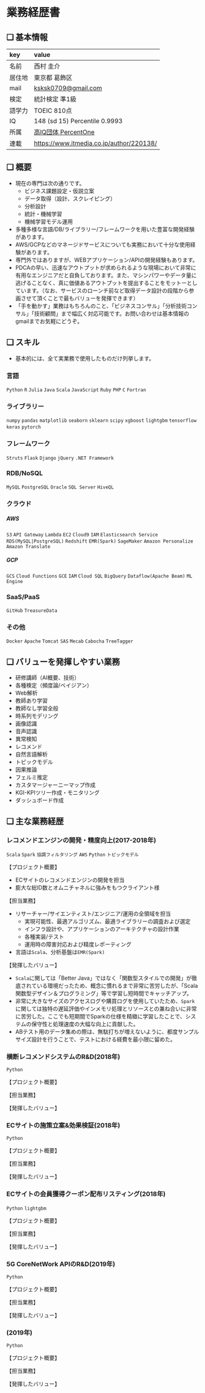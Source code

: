 業務経歴書
===

## ❏ 基本情報

| key            | value                                    |
| :--- | :---------------------------------------- |
| 名前           | 西村 圭介                                |
| 居住地         | 東京都 葛飾区                            |
|mail|ksksk0709@gmail.com|
| 検定         | 統計検定 準1級                              |
| 語学力         | TOEIC 810点                              |
| IQ         | 148 (sd 15) Percentile 0.9993      |
| 所属         | [高IQ団体 PercentOne](https://www.facebook.com/iqover135/)      |
| 連載           | https://www.itmedia.co.jp/author/220138/ |

<!-- | ポートフォリオ | xxx| -->

## ❏ 概要

- 現在の専門は次の通りです。
    - ビジネス課題設定・仮説立案
    - データ取得（設計、スクレイピング）
    - 分析設計
    - 統計・機械学習
    - 機械学習モデル運用
- 多種多様な言語/DB/ライブラリー/フレームワークを用いた豊富な開発経験があります。
- AWS/GCPなどのマネージドサービスについても実務において十分な使用経験があります。
- 専門外ではありますが、WEBアプリケーション/APIの開発経験もあります。
- PDCAの早い、迅速なアウトプットが求められるような現場において非常に有用なエンジニアだと自負しております。また、マシンパワーやデータ量に逃げることなく、真に価値あるアウトプットを提出することをモットーとしています。（なお、サービスのローンチ前など取得データ設計の段階から参画させて頂くことで最もバリューを発揮できます）
- 「手を動かす」業務はもちろんのこと、「ビジネスコンサル」「分析技術コンサル」「技術顧問」まで幅広く対応可能です。お問い合わせは基本情報のgmailまでお気軽にどうぞ。

## ❏ スキル

- 基本的には、全て実業務で使用したものだけ列挙します。

### 言語

`Python` `R` `Julia` `Java` `Scala` `JavaScript` `Ruby` `PHP` `C` `Fortran`

### ライブラリー

`numpy` `pandas` `matplotlib` `seaborn` `sklearn` `scipy` `xgboost` `lightgbm` `tensorflow` `keras` `pytorch`

### フレームワーク

`Struts` `Flask` `Django` `jQuery` `.NET Framework`

### RDB/NoSQL

`MySQL` `PostgreSQL` `Oracle` `SQL Server` `HiveQL`

### クラウド

##### AWS

`S3` `API Gateway` `Lambda` `EC2` `Cloud9` `IAM` `Elasticsearch Service` `RDS(MySQL|PostgreSQL)` `Redshift` `EMR(Spark)` `SageMaker` `Amazon Personalize` `Amazon Translate`

##### GCP

`GCS` `Cloud Functions` `GCE` `IAM` `Cloud SQL` `BigQuery` `Dataflow(Apache Beam)` `ML Engine`

### SaaS/PaaS

`GitHub` `TreasureData`

### その他

`Docker` `Apache` `Tomcat` `SAS` `Mecab` `Cabocha` `TreeTagger`

## ❏ バリューを発揮しやすい業務
- 研修講師（AI概要、技術）
- 各種検定（頻度論/ベイジアン）
- Web解析
- 教師あり学習
- 教師なし学習全般
- 時系列モデリング
- 画像認識
- 音声認識
- 異常検知
- レコメンド
- 自然言語解析
- トピックモデル
- 因果推論
- フェルミ推定
- カスタマージャーニーマップ作成
- KGI-KPIツリー作成・モニタリング
- ダッシュボード作成

## ❏ 主な業務経歴

### レコメンドエンジンの開発・精度向上(2017-2018年)

`Scala` `Spark` `協調フィルタリング` `AWS` `Python` `トピックモデル`

【プロジェクト概要】
- ECサイトのレコメンドエンジンの開発を担当
- 膨大な総ID数とオムニチャネルに強みをもつクライアント様

【担当業務】
- リサーチャー/サイエンティスト/エンジニア/運用の全領域を担当
    - 実現可能性、最適アルゴリズム、最適ライブラリーの調査および選定
    - インフラ設計や、アプリケーションのアーキテクチャの設計作業
    - 各種実装/テスト
    - 運用時の障害対応および精度レポーティング
- 言語は`Scala`、分析基盤は`EMR(Spark)`

【発揮したバリュー】
- `Scala`に関しては「Better Java」ではなく「関数型スタイルでの開発」が徹底されている環境だったため、概念に慣れるまで非常に苦労したが、「Scala関数型デザイン＆プログラミング」等で学習し短時間でキャッチアップ。
- 非常に大きなサイズのアクセスログや購買ログを使用していたため、`Spark`に関しては独特の遅延評価やインメモリ処理とリソースとの兼ね合いに非常に苦労した。ここでも短期間でSparkの仕様を精緻に学習したことで、システムの保守性と処理速度の大幅な向上に貢献した。
- ABテスト用のデータ集めの際は、無駄打ちが増えないように、都度サンプルサイズ設計を行うことで、テストにおける経費を最小限に留めた。

### 横断レコメンドシステムのR&D(2018年)

`Python`

【プロジェクト概要】

【担当業務】

【発揮したバリュー】

### ECサイトの施策立案&効果検証(2018年)

`Python`

【プロジェクト概要】

【担当業務】

【発揮したバリュー】

### ECサイトの会員獲得クーポン配布リスティング(2018年)

`Python` `lightgbm`

【プロジェクト概要】

【担当業務】

【発揮したバリュー】

### 5G CoreNetWork APIのR&D(2019年)

`Python`

【プロジェクト概要】

【担当業務】

【発揮したバリュー】

### (2019年)

`Python`

【プロジェクト概要】

【担当業務】

【発揮したバリュー】
